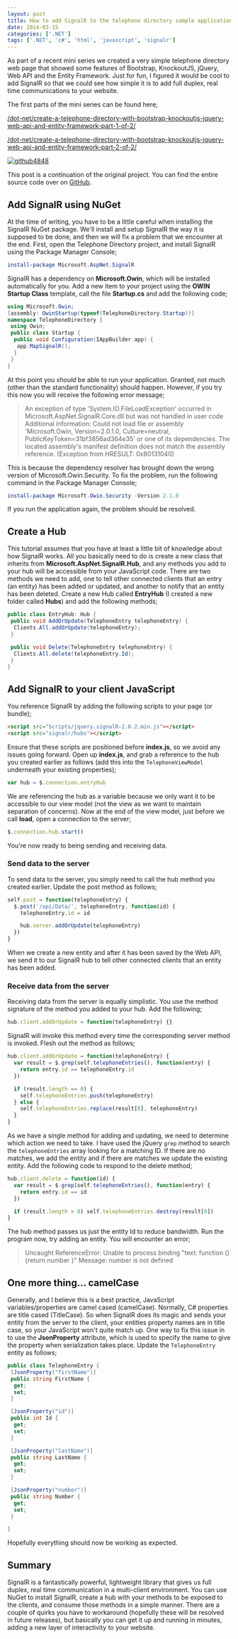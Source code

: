 ```yaml
---
layout: post
title: How to add SignalR to the telephone directory sample application
date: 2014-03-15
categories: ['.NET']
tags: ['.NET', 'c#', 'html', 'javascript', 'signalr']
---
```


As part of a recent mini series we created a very simple telephone directory web page that showed some features of Bootstrap, KnockoutJS, jQuery, Web API and the Entity Framework. Just for fun, I figured it would be cool to add SignalR so that we could see how simple it is to add full duplex, real time communications to your website.

The first parts of the mini series can be found here;

[/dot-net/create-a-telephone-directory-with-bootstrap-knockoutjs-jquery-web-api-and-entity-framework-part-1-of-2/](/dot-net/create-a-telephone-directory-with-bootstrap-knockoutjs-jquery-web-api-and-entity-framework-part-1-of-2/ '/dot-net/create-a-telephone-directory-with-bootstrap-knockoutjs-jquery-web-api-and-entity-framework-part-1-of-2/')

[/dot-net/create-a-telephone-directory-with-bootstrap-knockoutjs-jquery-web-api-and-entity-framework-part-2-of-2/](/dot-net/create-a-telephone-directory-with-bootstrap-knockoutjs-jquery-web-api-and-entity-framework-part-2-of-2/ '/dot-net/create-a-telephone-directory-with-bootstrap-knockoutjs-jquery-web-api-and-entity-framework-part-1-of-2/')

[![github4848](github4848_thumb1.png 'github4848')](github48481.png)

This post is a continuation of the original project. You can find the entire source code over on [GitHub](https://github.com/jpreecedev/telephonedirectory).

## Add SignalR using NuGet

At the time of writing, you have to be a little careful when installing the SignalR NuGet package. We'll install and setup SignalR the way it is supposed to be done, and then we will fix a problem that we encounter at the end. First, open the Telephone Directory project, and install SignalR using the Package Manager Console;

```powershell
install-package Microsoft.AspNet.SignalR
```

SignalR has a dependency on **Microsoft.Owin**, which will be installed automatically for you. Add a new item to your project using the **OWIN Startup Class** template, call the file **Startup.cs** and add the following code;

```csharp
using Microsoft.Owin;
[assembly: OwinStartup(typeof(TelephoneDirectory.Startup))]
namespace TelephoneDirectory {
 using Owin;
 public class Startup {
  public void Configuration(IAppBuilder app) {
   app.MapSignalR();
  }
 }
}
```

At this point you _should_ be able to run your application. Granted, not much (other than the standard functionality) should happen. However, if you try this now you will receive the following error message;

<blockquote>
An exception of type 'System.IO.FileLoadException' occurred in Microsoft.AspNet.SignalR.Core.dll but was not handled in user code Additional information: Could not load file or assembly 'Microsoft.Owin, Version=2.0.1.0, Culture=neutral, PublicKeyToken=31bf3856ad364e35' or one of its dependencies. The located assembly's manifest definition does not match the assembly reference. (Exception from HRESULT: 0x80131040)
</blockquote>

This is because the dependency resolver has brought down the wrong version of Microsoft.Owin.Security. To fix the problem, run the following command in the Package Manager Console;

```powershell
install-package Microsoft.Owin.Security -Version 2.1.0
```

If you run the application again, the problem should be resolved.

## Create a Hub

This tutorial assumes that you have at least a little bit of knowledge about how SignalR works. All you basically need to do is create a new class that inherits from **Microsoft.AspNet.SignalR.Hub**, and any methods you add to your hub will be accessible from your JavaScript code. There are two methods we need to add, one to tell other connected clients that an entry (an entity) has been added or updated, and another to notify that an entity has been deleted. Create a new Hub called **EntryHub** (I created a new folder called **Hubs**) and add the following methods;

```csharp
public class EntryHub: Hub {
 public void AddOrUpdate(TelephoneEntry telephoneEntry) {
  Clients.All.addOrUpdate(telephoneEntry);
 }

 public void Delete(TelephoneEntry telephoneEntry) {
  Clients.All.delete(telephoneEntry.Id);
 }
}
```

## Add SignalR to your client JavaScript

You reference SignalR by adding the following scripts to your page (or bundle);

```html
<script src="Scripts/jquery.signalR-2.0.2.min.js"></script>
<script src="signalr/hubs"></script>
```

Ensure that these scripts are positioned before **index.js**, so we avoid any issues going forward. Open up **index.js**, and grab a reference to the hub you created earlier as follows (add this into the `TelephoneViewModel` underneath your existing properties);

```javascript
var hub = $.connection.entryHub
```

We are referencing the hub as a variable because we only want it to be accessible to our view model (not the view as we want to maintain separation of concerns). Now at the end of the view model, just before we call **load**, open a connection to the server;

```javascript
$.connection.hub.start()
```

You're now ready to being sending and receiving data.

### Send data to the server

To send data to the server, you simply need to call the hub method you created earlier. Update the post method as follows;

```javascript
self.post = function(telephoneEntry) {
  $.post('/api/Data/', telephoneEntry, function(id) {
    telephoneEntry.id = id

    hub.server.addOrUpdate(telephoneEntry)
  })
}
```

When we create a new entity and after it has been saved by the Web API, we send it to our SignalR hub to tell other connected clients that an entity has been added.

### Receive data from the server

Receiving data from the server is equally simplistic. You use the method signature of the method you added to your hub. Add the following;

```javascript
hub.client.addOrUpdate = function(telephoneEntry) {}
```

SignalR will invoke this method every time the corresponding server method is invoked. Flesh out the method as follows;

```javascript
hub.client.addOrUpdate = function(telephoneEntry) {
  var result = $.grep(self.telephoneEntries(), function(entry) {
    return entry.id == telephoneEntry.id
  })

  if (result.length == 0) {
    self.telephoneEntries.push(telephoneEntry)
  } else {
    self.telephoneEntries.replace(result[0], telephoneEntry)
  }
}
```

As we have a single method for adding and updating, we need to determine which action we need to take. I have used the jQuery `grep` method to search the `telephoneEntries` array looking for a matching ID. If there are no matches, we add the entity and if there are matches we update the existing entity. Add the following code to respond to the delete method;

```javascript
hub.client.delete = function(id) {
  var result = $.grep(self.telephoneEntries(), function(entry) {
    return entry.id == id
  })

  if (result.length > 0) self.telephoneEntries.destroy(result[0])
}
```

The hub method passes us just the entity Id to reduce bandwidth. Run the program now, try adding an entity. You will encounter an error;

> Uncaught ReferenceError: Unable to process binding "text: function (){return number }" Message: number is not defined

## One more thing... camelCase

Generally, and I believe this is a best practice, JavaScript variables/properties are camel cased (camelCase). Normally, C# properties are title cased (TitleCase). So when SignalR does its magic and sends your entity from the server to the client, your entities property names are in title case, so your JavaScript won't quite match up. One way to fix this issue in to use the **JsonProperty** attribute, which is used to specify the name to give the property when serialization takes place. Update the `TelephoneEntry` entity as follows;

```csharp
public class TelephoneEntry {
 [JsonProperty("firstName")]
 public string FirstName {
  get;
  set;
 }

 [JsonProperty("id")]
 public int Id {
  get;
  set;
 }

 [JsonProperty("lastName")]
 public string LastName {
  get;
  set;
 }

 [JsonProperty("number")]
 public string Number {
  get;
  set;
 }

}
```

Hopefully everything should now be working as expected.

## Summary

SignalR is a fantastically powerful, lightweight library that gives us full duplex, real time communication in a multi-client environment. You can use NuGet to install SignalR, create a hub with your methods to be exposed to the clients, and consume those methods in a simple manner. There are a couple of quirks you have to workaround (hopefully these will be resolved in future releases), but basically you can get it up and running in minutes, adding a new layer of interactivity to your website.
